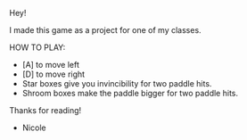 Hey!

I made this game as a project for one of my classes.

HOW TO PLAY:
- [A] to move left
- [D] to move right
- Star boxes give you invincibility for two paddle hits.
- Shroom boxes make the paddle bigger for two paddle hits.

Thanks for reading!

- Nicole